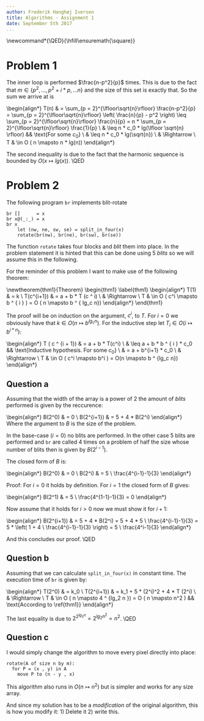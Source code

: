 ```yaml
---
author: Frederik Hanghøj Iversen
title: Algorithms - Assignment 1
date: September 5th 2017
...
```


\newcommand*{\QED}{\hfill\ensuremath{\square}}

# Problem 1

The inner loop is performed $\frac{n-p^2}{p}$ times. This is due to the fact
that $m \in \lbrace p^2 , \ldots , p^2 + i * p , \ldots n \rbrace$ and the size
of this set is exactly that. So the sum we arrive at is

\begin{align*}
T(n) & = \sum_{p = 2}^{\lfloor\sqrt{n}\rfloor} \frac{n-p^2}{p}
       = \sum_{p = 2}^{\lfloor\sqrt{n}\rfloor} \left( \frac{n}{p} - p^2 \right)
       \leq \sum_{p = 2}^{\lfloor\sqrt{n}\rfloor} \frac{n}{p}
       = n * \sum_{p = 2}^{\lfloor\sqrt{n}\rfloor} \frac{1}{p} \\
     & \leq n * c_0 * lg(\lfloor \sqrt{n} \rfloor)  && \text{For some $c_0$} \\
     & \leq n * c_0 * lg(\sqrt{n}) \\
     & \Rightarrow \\
T    & \in O ( n \mapsto n * lg(n))
\end{align*}

The second inequality is due to the fact that the harmonic sequence is bounded
by $O(x \mapsto lg(x))$. \QED

# Problem 2

The following program `br` implements blit-rotate

    br []      = x
    br x@(_:_) = x
    br x
        let (nw, ne, sw, se) = split_in_four(x)
        rotate(br(nw), br(ne), br(sw), br(se))

The function `rotate` takes four blocks and *blit* them into place. In the
problem statement it is hinted that this can be done using 5 *blits* so we will
assume this in the following.

For the reminder of this problem I want to make use of the following theorem:

\newtheorem{thm1}{Theorem}
\begin{thm1}
\label{thm1}
\begin{align*}
T(1)       & = k \\
T(c^{i+1}) & = a + b * T (c ^ i) \\
           & \Rightarrow \\
T          & \in O ( c^i \mapsto b ^ { i } ) = O ( n \mapsto b ^ { lg_c n})
\end{align*}
\end{thm1}

The proof will be on induction on the argument, $c^i$, to $T$. For $i=0$ we
obviously have that $k \in O (n \mapsto b^{lg_c n})$. For the inductive step let $T_i \in O( i \mapsto b ^ {i * n})$:

\begin{align*}
T ( c ^ {i + 1}) & = a + b * T(c^i) \\
    & \leq a + b * b ^ { i } * c_0    && \text{Inductive hypothesis. For some $c_0$} \\
    & = a + b^{i+1} * c_0 \\
    & \Rightarrow \\
T   & \in O ( c^i \mapsto b^i ) = O(n \mapsto b ^ {lg_c n})
\end{align*}

## Question a

Assuming that the width of the array is a power of 2 the amount of *blits*
performed is given by the reccurence:

\begin{align*}
B(2^0) & = 0           \\
B(2^{i+1}) & = 5 + 4 * B(2^i)
\end{align*}
Where the argument to $B$ is the size of the problem.

In the base-case ($i=0$) no blits are performed. In the other case 5 blits are
performed and `br` are called 4 times on a problem of half the size whose number
of blits then is given by $B(2^{i-1})$.

The closed form of $B$ is:

\begin{align*}
B(2^0) & = 0 \\
B(2^i) & = 5 \ \frac{4^{i-1}-1}{3}
\end{align*}

Proof: For $i=0$ it holds by definition. For $i=1$ the closed form of $B$ gives:

\begin{align*}
B(2^1)
  & = 5 \ \frac{4^{1-1}-1}{3}
    = 0
\end{align*}

Now assume that it holds for $i > 0$ now we must show it for $i+1$:

\begin{align*}
B(2^{i+1})
  & = 5 + 4 * B(2^i)
    = 5 + 4 * 5 \ \frac{4^{i-1}-1}{3}
    = 5 * \left( 1 + 4 \ \frac{4^{i-1}-1}{3} \right)
    = 5 \ \frac{4^i-1}{3}
\end{align*}

And this concludes our proof. \QED

## Question b

Assuming that we can calculate `split_in_four(x)` in constant time. The
execution time of `br` is given by:

\begin{align*}
T(2^0)     & = k_0                                                   \\
T(2^{i+1}) & = k_1 + 5 * (2^i)^2 + 4 * T (2^i)                       \\
           & \Rightarrow                                             \\
T          & \in O ( n \mapsto 4 ^ {lg_2 n }) = O ( n \mapsto n^2 )
           && \text{According to \ref{thm1}}
\end{align*}

The last equality is due to $2^{2^{lg_2 n}} = 2^{{lg_2 n}^2} = n^2$. \QED

## Question c

I would simply change the algorithm to move every pixel directly into place:

    rotate(A of size n by m):
      for P = (x , y) in A
        move P to (n - y , x)

This algorithm also runs in $O(n \mapsto n^2)$ but is simpler and works for any
size array.

And since my solution has to be a *modification* of the original algorithm,
this is how you modify it: 1) Delete it 2) write this.
